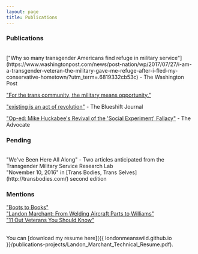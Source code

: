 ```yaml
---
layout: page
title: Publications
---
```


### Publications<br/>
<br/>
["Why so many transgender Americans find refuge in military service"](https://www.washingtonpost.com/news/post-nation/wp/2017/07/27/i-am-a-transgender-veteran-the-military-gave-me-refuge-after-i-fled-my-conservative-hometown/?utm_term=.6819332cb53c)
 - The Washington Post <br/>
 
["For the trans community, the military means opportunity."](https://pointfoundation.org/trans-community-military-means-opportunity/)
 
["existing is an act of revolution"](https://www.theblueshiftjournal.com/jennifer-givhan-bio) - The Blueshift Journal<br/>

["Op-ed: Mike Huckabee's Revival of the 'Social Experiment' Fallacy"](https://www.advocate.com/commentary/2015/08/18/op-ed-mike-huckabees-revival-social-experiment-fallacy) - The Advocate<br/>

### Pending<br/>
<br/>
"We've Been Here All Along" - Two articles anticipated from the Transgender Military Service Research Lab<br/> 
"November 10, 2016" in [Trans Bodies, Trans Selves](http://transbodies.com/) second edition<br/>


### Mentions<br/>

["Boots to Books"](https://www.williams.edu/feature-stories/boots-to-books/)<br/>
["Landon Marchant: From Welding Aircraft Parts to Williams"](https://medium.com/@Service2School/landon-marchant-from-welding-aircraft-parts-to-williams-a550cc10f3af) <br/>
["11 Out Veterans You Should Know"](https://www.nbcnews.com/feature/nbc-out/11-out-veterans-you-should-know-n819466) <br/>
<br/>

You can [download my resume here]({{ londonmeanswild.github.io }}/publications-projects/Landon_Marchant_Technical_Resume.pdf).

